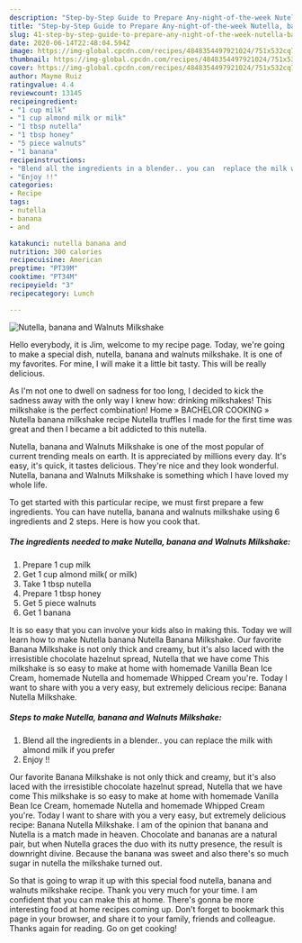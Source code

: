 ```yaml
---
description: "Step-by-Step Guide to Prepare Any-night-of-the-week Nutella, banana and Walnuts Milkshake"
title: "Step-by-Step Guide to Prepare Any-night-of-the-week Nutella, banana and Walnuts Milkshake"
slug: 41-step-by-step-guide-to-prepare-any-night-of-the-week-nutella-banana-and-walnuts-milkshake
date: 2020-06-14T22:48:04.594Z
image: https://img-global.cpcdn.com/recipes/4848354497921024/751x532cq70/nutella-banana-and-walnuts-milkshake-recipe-main-photo.jpg
thumbnail: https://img-global.cpcdn.com/recipes/4848354497921024/751x532cq70/nutella-banana-and-walnuts-milkshake-recipe-main-photo.jpg
cover: https://img-global.cpcdn.com/recipes/4848354497921024/751x532cq70/nutella-banana-and-walnuts-milkshake-recipe-main-photo.jpg
author: Mayme Ruiz
ratingvalue: 4.4
reviewcount: 13145
recipeingredient:
- "1 cup milk"
- "1 cup almond milk or milk"
- "1 tbsp nutella"
- "1 tbsp honey"
- "5 piece walnuts"
- "1 banana"
recipeinstructions:
- "Blend all the ingredients in a blender.. you can  replace the milk with almond milk if you prefer"
- "Enjoy !!"
categories:
- Recipe
tags:
- nutella
- banana
- and

katakunci: nutella banana and 
nutrition: 300 calories
recipecuisine: American
preptime: "PT39M"
cooktime: "PT34M"
recipeyield: "3"
recipecategory: Lunch

---
```



![Nutella, banana and Walnuts Milkshake](https://img-global.cpcdn.com/recipes/4848354497921024/751x532cq70/nutella-banana-and-walnuts-milkshake-recipe-main-photo.jpg)

Hello everybody, it is Jim, welcome to my recipe page. Today, we're going to make a special dish, nutella, banana and walnuts milkshake. It is one of my favorites. For mine, I will make it a little bit tasty. This will be really delicious.

As I&#39;m not one to dwell on sadness for too long, I decided to kick the sadness away with the only way I knew how: drinking milkshakes! This milkshake is the perfect combination! Home » BACHELOR COOKING » Nutella banana milkshake recipe Nutella truffles I made for the first time was great and then I became a bit addicted to this nutella.

Nutella, banana and Walnuts Milkshake is one of the most popular of current trending meals on earth. It is appreciated by millions every day. It's easy, it's quick, it tastes delicious. They're nice and they look wonderful. Nutella, banana and Walnuts Milkshake is something which I have loved my whole life.


To get started with this particular recipe, we must first prepare a few ingredients. You can have nutella, banana and walnuts milkshake using 6 ingredients and 2 steps. Here is how you cook that.

<!--inarticleads1-->

##### The ingredients needed to make Nutella, banana and Walnuts Milkshake:

1. Prepare 1 cup milk
1. Get 1 cup almond milk( or milk)
1. Take 1 tbsp nutella
1. Prepare 1 tbsp honey
1. Get 5 piece walnuts
1. Get 1 banana


It is so easy that you can involve your kids also in making this. Today we will learn how to make Nutella banana Nutella Banana Milkshake. Our favorite Banana Milkshake is not only thick and creamy, but it&#39;s also laced with the irresistible chocolate hazelnut spread, Nutella that we have come This milkshake is so easy to make at home with homemade Vanilla Bean Ice Cream, homemade Nutella and homemade Whipped Cream you&#39;re. Today l want to share with you a very easy, but extremely delicious recipe: Banana Nutella Milkshake. 

<!--inarticleads2-->

##### Steps to make Nutella, banana and Walnuts Milkshake:

1. Blend all the ingredients in a blender.. you can  replace the milk with almond milk if you prefer
1. Enjoy !!


Our favorite Banana Milkshake is not only thick and creamy, but it&#39;s also laced with the irresistible chocolate hazelnut spread, Nutella that we have come This milkshake is so easy to make at home with homemade Vanilla Bean Ice Cream, homemade Nutella and homemade Whipped Cream you&#39;re. Today l want to share with you a very easy, but extremely delicious recipe: Banana Nutella Milkshake. I am of the opinion that banana and Nutella is a match made in heaven. Chocolate and bananas are a natural pair, but when Nutella graces the duo with its nutty presence, the result is downright divine. Because the banana was sweet and also there&#39;s so much sugar in nutella the milkshake turned out. 

So that is going to wrap it up with this special food nutella, banana and walnuts milkshake recipe. Thank you very much for your time. I am confident that you can make this at home. There's gonna be more interesting food at home recipes coming up. Don't forget to bookmark this page in your browser, and share it to your family, friends and colleague. Thanks again for reading. Go on get cooking!

